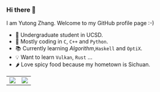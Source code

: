 ### Hi there 👋

<!--
**TonyZYT2000/TonyZYT2000** is a ✨ _special_ ✨ repository because its `README.md` (this file) appears on your GitHub profile.

Here are some ideas to get you started:

- 🔭 I’m currently working on ...
- 🌱 I’m currently learning ...
- 👯 I’m looking to collaborate on ...
- 🤔 I’m looking for help with ...
- 💬 Ask me about ...
- 📫 How to reach me: ...
- 😄 Pronouns: ...
- ⚡ Fun fact: ...
-->

I am Yutong Zhang. Welcome to my GitHub profile page :-)

- 🏫 Undergraduate student in UCSD.
- 💾 Mostly coding in `C`, `C++` and `Python`.
- 📚 Currently learning  *Algorithm*,`Haskell` and `OptiX`.
- 💡 Want to learn `Vulkan`, `Rust` ...
- 🌶️ Love spicy food because my hometown is Sichuan.

<table>
  <tr>
    <td>
        <img src="https://github-readme-stats.vercel.app/api/wakatime?username=TonyZYT2000&layout=compact"/>
    </td>
    <td>
        <img src="https://github-readme-stats.vercel.app/api/top-langs/?username=tonyzyt2000&layout=default"/>
    </td>
  </tr>
</table>